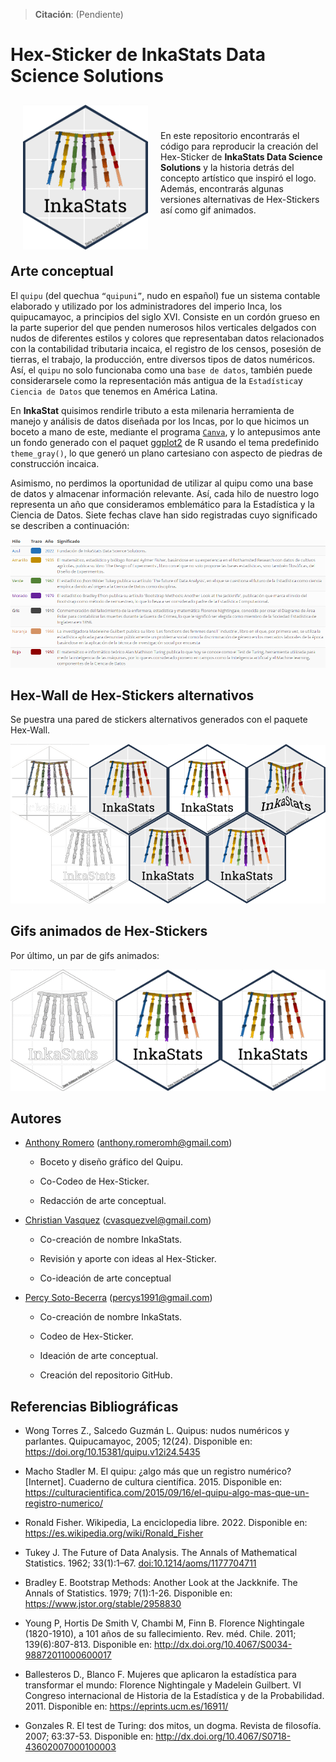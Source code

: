 
<!-- README.md is generated from README.Rmd. Please edit that file -->

> **Citación**: (Pendiente)

# Hex-Sticker de InkaStats Data Science Solutions

<a href="https://github.com/psotob/InkaStat_HexSticker"><img src="stickers_png/logo-inkastats-official.png" align="left" width="200" hspace="20" vspace="10"/></a>

<br> <br> <br> En este repositorio encontrarás el código para reproducir
la creación del Hex-Sticker de **InkaStats Data Science Solutions** y la
historia detrás del concepto artístico que inspiró el logo. Además,
encontrarás algunas versiones alternativas de Hex-Stickers así como gif
animados.

<br> <br>

## Arte conceptual

El `quipu` (del quechua `“quipuni”`, nudo en español) fue un sistema
contable elaborado y utilizado por los administradores del imperio Inca,
los quipucamayoc, a principios del siglo XVI. Consiste en un cordón
grueso en la parte superior del que penden numerosos hilos verticales
delgados con nudos de diferentes estilos y colores que representaban
datos relacionados con la contabilidad tributaria incaica, el registro
de los censos, posesión de tierras, el trabajo, la producción, entre
diversos tipos de datos numéricos. Así, el `quipu` no solo funcionaba
como una `base de datos`, también puede considerarsele como la
representación más antigua de la `Estadística`y `Ciencia de Datos` que
tenemos en América Latina.

En **InkaStat** quisimos rendirle tributo a esta milenaria herramienta
de manejo y análisis de datos diseñada por los Incas, por lo que hicimos
un boceto a mano de este, mediante el programa
[`Canva`](https://www.canva.com/es_419/), y lo antepusimos ante un fondo
generado con el paquet [ggplot2](https://ggplot2.tidyverse.org/) de R
usando el tema predefinido `theme_gray()`, lo que generó un plano
cartesiano con aspecto de piedras de construcción incaica.

Asimismo, no perdimos la oportunidad de utilizar al quipu como una base
de datos y almacenar información relevante. Así, cada hilo de nuestro
logo representa un año que consideramos emblemático para la Estadística
y la Ciencia de Datos. Siete fechas clave han sido registradas cuyo
significado se describen a continuación:

![](tables/table_concept_art.png)

## Hex-Wall de Hex-Stickers alternativos

Se puestra una pared de stickers alternativos generados con el paquete
Hex-Wall.

![](README_files/figure-gfm/unnamed-chunk-5-1.png)<!-- -->

## Gifs animados de Hex-Stickers

Por último, un par de gifs animados:

![](README_files/figure-gfm/unnamed-chunk-6-1.gif)<!-- -->

## Autores

-   [Anthony Romero](https://github.com/AnthonyRomeroC)
    (<anthony.romeromh@gmail.com>)

    -   Boceto y diseño gráfico del Quipu.

    -   Co-Codeo de Hex-Sticker.

    -   Redacción de arte conceptual.

-   [Christian Vasquez](https://github.com/cvasquezvel)
    (<cvasquezvel@gmail.com>)

    -   Co-creación de nombre InkaStats.

    -   Revisión y aporte con ideas al Hex-Sticker.

    -   Co-ideación de arte conceptual

-   [Percy Soto-Becerra](https://github.com/psotob)
    (<percys1991@gmail.com>)

    -   Co-creación de nombre InkaStats.

    -   Codeo de Hex-Sticker.

    -   Ideación de arte conceptual.

    -   Creación del repositorio GitHub.

## Referencias Bibliográficas

-   Wong Torres Z., Salcedo Guzmán L. Quipus: nudos numéricos y
    parlantes. Quipucamayoc, 2005; 12(24). Disponible en:
    <https://doi.org/10.15381/quipu.v12i24.5435>

-   Macho Stadler M. El quipu: ¿algo más que un registro numérico?
    \[Internet\]. Cuaderno de cultura científica. 2015. Disponible en:
    <https://culturacientifica.com/2015/09/16/el-quipu-algo-mas-que-un-registro-numerico/>

-   Ronald Fisher. Wikipedia, La enciclopedia libre. 2022. Disponible
    en: <https://es.wikipedia.org/wiki/Ronald_Fisher>

-   Tukey J. The Future of Data Analysis. The Annals of Mathematical
    Statistics. 1962; 33(1):1–67. <doi:10.1214/aoms/1177704711>

-   Bradley E. Bootstrap Methods: Another Look at the Jackknife. The
    Annals of Statistics. 1979; 7(1):1-26. Disponible en:
    <https://www.jstor.org/stable/2958830>

-   Young P, Hortis De Smith V, Chambi M, Finn B. Florence Nightingale
    (1820-1910), a 101 años de su fallecimiento. Rev. méd. Chile. 2011;
    139(6):807-813. Disponible en:
    <http://dx.doi.org/10.4067/S0034-98872011000600017>

-   Ballesteros D., Blanco F. Mujeres que aplicaron la estadística para
    transformar el mundo: Florence Nightingale y Madelein Guilbert. VI
    Congreso internacional de Historia de la Estadística y de la
    Probabilidad. 2011. Disponible en: <https://eprints.ucm.es/16911/>

-   Gonzales R. El test de Turing: dos mitos, un dogma. Revista de
    filosofía. 2007; 63:37-53. Disponible en:
    <http://dx.doi.org/10.4067/S0718-43602007000100003>
